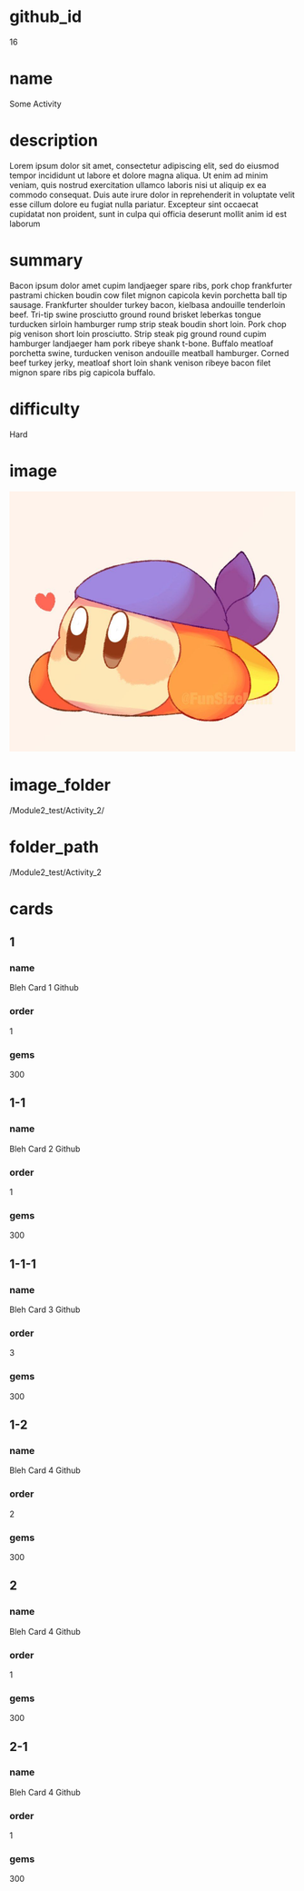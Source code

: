 # github_id
16

# name
Some Activity

# description
Lorem ipsum dolor sit amet, consectetur adipiscing elit, sed do eiusmod tempor incididunt ut labore et dolore magna aliqua. Ut enim ad minim veniam, quis nostrud exercitation ullamco laboris nisi ut aliquip ex ea commodo consequat. Duis aute irure dolor in reprehenderit in voluptate velit esse cillum dolore eu fugiat nulla pariatur. Excepteur sint occaecat cupidatat non proident, sunt in culpa qui officia deserunt mollit anim id est laborum
 
# summary
Bacon ipsum dolor amet cupim landjaeger spare ribs, pork chop frankfurter pastrami chicken boudin cow filet mignon capicola kevin porchetta ball tip sausage. Frankfurter shoulder turkey bacon, kielbasa andouille tenderloin beef. Tri-tip swine prosciutto ground round brisket leberkas tongue turducken sirloin hamburger rump strip steak boudin short loin. Pork chop pig venison short loin prosciutto. Strip steak pig ground round cupim hamburger landjaeger ham pork ribeye shank t-bone. Buffalo meatloaf porchetta swine, turducken venison andouille meatball hamburger. Corned beef turkey jerky, meatloaf short loin shank venison ribeye bacon filet mignon spare ribs pig capicola buffalo.  
    
# difficulty
Hard

# image
![bandanna](images/bandanna.jpg)

# image_folder
/Module2_test/Activity_2/

# folder_path
/Module2_test/Activity_2

# cards
 
## 1

### name
Bleh Card 1 Github

### order
1 

### gems
300

## 1-1

### name
Bleh Card 2 Github

### order
1

### gems
300

## 1-1-1

### name
Bleh Card 3 Github

### order
3

### gems
300

## 1-2

### name
Bleh Card 4 Github

### order
2

### gems
300

## 2

### name
Bleh Card 4 Github

### order
1

### gems
300

## 2-1

### name
Bleh Card 4 Github

### order
1

### gems
300